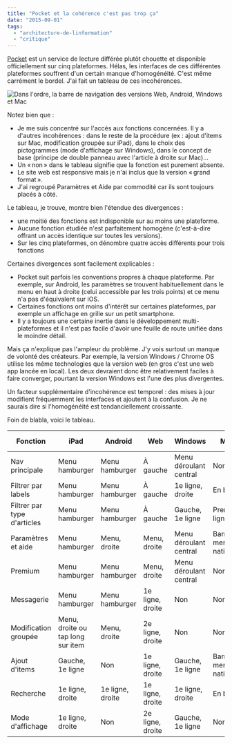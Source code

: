 ```yaml
---
title: "Pocket et la cohérence c'est pas trop ça"
date: "2015-09-01"
tags:
  - "architecture-de-linformation"
  - "critique"
---
```


[Pocket](https://getpocket.com/) est un service de lecture différée plutôt chouette et disponible officiellement sur cinq plateformes. Hélas, les interfaces de ces différentes plateformes souffrent d'un certain manque d'homogénéité. C'est même carrément le bordel. J'ai fait un tableau de ces incohérences.

![Dans l'ordre, la barre de navigation des versions Web, Android, Windows et Mac](/blog/assets/images/pocket.png " Dans l'ordre, la barre de navigation des versions Web, Android, Windows et Mac")

Notez bien que :

- Je me suis concentré sur l'accès aux fonctions concernées. Il y a d'autres incohérences : dans le reste de la procédure (ex : ajout d'items sur Mac, modification groupée sur iPad), dans le choix des pictogrammes (mode d'affichage sur Windows), dans le concept de base (principe de double panneau avec l'article à droite sur Mac)...
- Un « non » dans le tableau signifie que la fonction est purement absente.
- Le site web est responsive mais je n'ai inclus que la version « grand format ».
- J'ai regroupé Paramètres et Aide par commodité car ils sont toujours placés à côté.

Le tableau, je trouve, montre bien l'étendue des divergences :

- une moitié des fonctions est indisponible sur au moins une plateforme.
- Aucune fonction étudiée n'est parfaitement homogène (c'est-à-dire offrant un accès identique sur toutes les versions).
- Sur les cinq plateformes, on dénombre quatre accès différents pour trois fonctions

Certaines divergences sont facilement explicables :

- Pocket suit parfois les conventions propres à chaque plateforme. Par exemple, sur Android, les paramètres se trouvent habituellement dans le menu en haut à droite (celui accessible par les trois points) et ce menu n'a pas d'équivalent sur iOS.
- Certaines fonctions ont moins d'intérêt sur certaines plateformes, par exemple un affichage en grille sur un petit smartphone.
- Il y a toujours une certaine inertie dans le développement multi-plateformes et il n'est pas facile d'avoir une feuille de route unifiée dans le moindre détail.

Mais ça n'explique pas l'ampleur du problème. J'y vois surtout un manque de volonté des créateurs. Par exemple, la version Windows / Chrome OS utilise les même technologies que la version web (en gros c'est une web app lancée en local). Les deux devraient donc être relativement faciles à faire converger, pourtant la version Windows est l'une des plus divergentes.

Un facteur supplémentaire d'incohérence est temporel : des mises à jour modifient fréquemment les interfaces et ajoutent à la confusion. Je ne saurais dire si l'homogénéité est tendanciellement croissante.

Foin de blabla, voici le tableau.

| Fonction | iPad | Android | Web | Windows | Mac | \# de divergences |
| --- | --- | --- | --- | --- | --- | --- |
| Nav principale | Menu hamburger | Menu hamburger | À gauche | Menu déroulant central | Non | 3 + 1 non |
| Filtrer par labels | Menu hamburger | Menu hamburger | À gauche | 1e ligne, droite | En bas | 4 |
| Filtrer par type d'articles | Menu hamburger | Menu hamburger | À gauche | Gauche, 1e ligne | Première ligne | 4 |
| Paramètres et aide | Menu hamburger | Menu, droite | Menu, droite | Menu déroulant central | Barre de menus native | 4 |
| Premium | Menu hamburger | Menu hamburger | Menu, droite | Menu déroulant central | Non | 3 + 1 non |
| Messagerie | Menu hamburger | Menu hamburger | 1e ligne, droite | Non | Non | 2 + 1 non |
| Modification groupée | Menu, droite ou tap long sur item | Menu, droite | 2e ligne, droite | Non | Non | 2 + 1 non |
| Ajout d'items | Gauche, 1e ligne | Non | 1e ligne, droite | Gauche, 1e ligne | Barre de menus native | 3 |
| Recherche | 1e ligne, droite | 1e ligne, droite | 1e ligne, droite | 1e ligne, droite | En bas | 2 |
| Mode d'affichage | 1e ligne, droite | Non | 2e ligne, droite | Gauche, 1e ligne | Non | 2 + 2 non |
